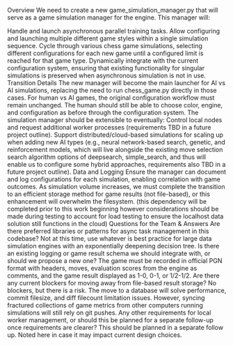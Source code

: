 Overview
We need to create a new game_simulation_manager.py that will serve as a game simulation manager for the engine. This manager will:

Handle and launch asynchronous parallel training tasks.
Allow configuring and launching multiple different game styles within a single simulation sequence.
Cycle through various chess game simulations, selecting different configurations for each new game until a configured limit is reached for that game type.
Dynamically integrate with the current configuration system, ensuring that existing functionality for singular simulations is preserved when asynchronous simulation is not in use.
Transition Details
The new manager will become the main launcher for AI vs AI simulations, replacing the need to run chess_game.py directly in those cases.
For human vs AI games, the original configuration workflow must remain unchanged. The human should still be able to choose color, engine, and configuration as before through the configuration system.
The simulation manager should be extensible to eventually:
Control local nodes and request additional worker processes (requirements TBD in a future project outline).
Support distributed/cloud-based simulations for scaling up when adding new AI types (e.g., neural network-based search, genetic, and reinforcement models, which will live alongside the existing move selection search algorithm options of deepsearch, simple_search, and thus will enable us to configure some hybrid approaches, requirements also TBD in a future project outline).
Data and Logging
Ensure the manager can document and log configurations for each simulation, enabling correlation with game outcomes.
As simulation volume increases, we must complete the transition to an efficient storage method for game results (not file-based), or this enhancement will overwhelm the filesystem. (this dependency will be completed prior to this work beginning however considerations should be made during testing to account for load testing to ensure the localhost data solution still functions in the cloud)
Questions for the Team & Answers
Are there preferred libraries or patterns for async task management in this codebase?
Not at this time, use whatever is best practice for large data simulation engines with an exponentially deepening decision tree.
Is there an existing logging or game result schema we should integrate with, or should we propose a new one?
The game must be recorded in official PGN format with headers, moves, evaluation scores from the engine as comments, and the game result displayed as 1-0, 0-1, or 1/2-1/2.
Are there any current blockers for moving away from file-based result storage?
No blockers, but there is a risk. The move to a database will solve performance, commit filesize, and diff filecount limitation issues. However, syncing fractured collections of game metrics from other computers running simulations will still rely on git pushes.
Any other requirements for local worker management, or should this be planned for a separate follow-up once requirements are clearer?
This should be planned in a separate follow up. Noted here in case it may impact current design choices.